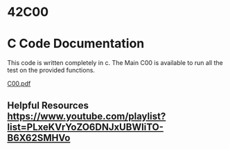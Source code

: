 # 42C00
# C Code Documentation

This code is written completely in c.
The Main C00 is available to run all the test on the provided functions.

[C00.pdf](https://github.com/user-attachments/files/19151288/C00.pdf)

## Helpful Resources https://www.youtube.com/playlist?list=PLxeKVrYoZO6DNJxUBWIiTO-B6X62SMHVo
